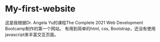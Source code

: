 # My-first-website

这是我根据Dr. Angela Yu的课程The Complete 2021 Web Development Bootcamp制作的第一个网站。
有用到简单的html, css, Bootstrap，还没有使用javascript来丰富交互页面。
